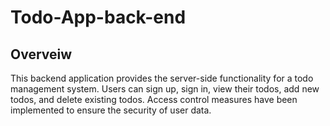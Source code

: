 
# Todo-App-back-end

## Overveiw
This backend application provides the server-side functionality for a todo management system. Users can sign up, sign in, view their todos, add new todos, and delete existing todos. Access control measures have been implemented to ensure the security of user data.

